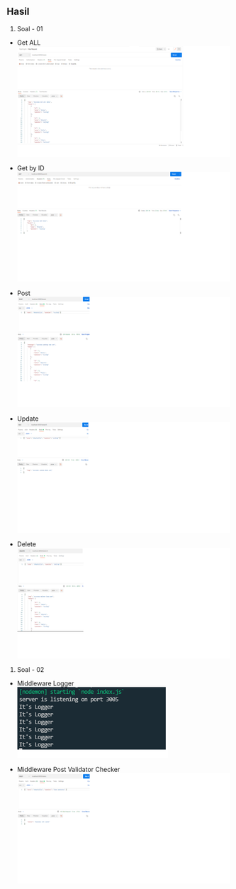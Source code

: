 ## Hasil

1. Soal - 01

- Get ALL
  ![Get All](img/get_data.png)

- Get by ID
  ![Get by ID](img/GET_DATA_BY_ID.png)

- Post
  ![Post](img/post_pet.png)

- Update
  ![Update](img/updatee_data.png)

- Delete
  ![Delete](img/delete_data.png)

1. Soal - 02

- Middleware Logger <br>
  ![Middleware Logger](img/soal_2_logger.png)

- Middleware Post Validator Checker
  ![Middleware Post Checker](img/midlleware_checker.png)
